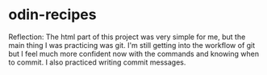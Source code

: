 # odin-recipes

Reflection: The html part of this project was very simple for me, but the 
main thing I was practicing was git. I'm still getting into the workflow 
of git but I feel much more confident now with the commands and knowing 
when to commit. I also practiced writing commit messages.